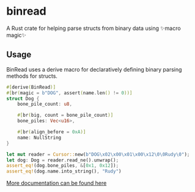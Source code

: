 # binread

A Rust crate for helping parse structs from binary data using ✨macro magic✨


## Usage

BinRead uses a derive macro for declaratively defining binary parsing methods for structs.

```rust
#[derive(BinRead)]
#[br(magic = b"DOG", assert(name.len() != 0))]
struct Dog {
    bone_pile_count: u8,

    #[br(big, count = bone_pile_count)]
    bone_piles: Vec<u16>,

    #[br(align_before = 0xA)]
    name: NullString
}

let mut reader = Cursor::new(b"DOG\x02\x00\x01\x00\x12\0\0Rudy\0");
let dog: Dog = reader.read_ne().unwrap();
assert_eq!(dog.bone_piles, &[0x1, 0x12]);
assert_eq!(dog.name.into_string(), "Rudy")
```

[More documentation can be found here](https://docs.rs/binread/)
